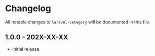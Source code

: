 # Changelog

All notable changes to `laravel-category` will be documented in this file.

## 1.0.0 - 202X-XX-XX

- initial release
